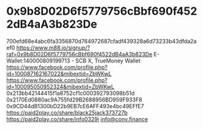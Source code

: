 # 0x9b8D02D6f5779756cBbf690f4522dB4aA3b823De
700efd68e4abc6fa3356870d764972687cfadf439328a6d73233b43dfda2aef0
https://www.m88.io/signup/?raf=0x9b8D02D6f5779756cBbf690f4522dB4aA3b823De
E-Wallet:140000809199713 - SCB X, TrueMoney Wallet
https://www.facebook.com/profile.php?id=100087162167022&mibextid=ZbWKwL
https://www.facebook.com/profile.php?id=100095050952324&mibextid=ZbWKwL
0x213bb42144415f1a8752cf1c000392793098b51d
0x2170Ed0880ac9A755fd29B2688956BD959F933F8
0x9CD44dB1300bD22b9EB7cE6AFF493e4bc49EFfE7
https://paid2play.co/share/black25jack373727b
https://paid2play.co/share/info0329i
info@conv.finance
